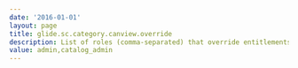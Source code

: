 ```yaml
---
date: '2016-01-01'
layout: page
title: glide.sc.category.canview.override
description: List of roles (comma-separated) that override entitlements so that they can view any category within the service catalog.
value: admin,catalog_admin
---
```

